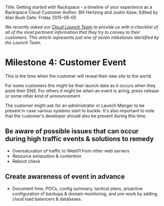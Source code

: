 Title: Getting started with Rackspace - a timeline of your experience as a Rackspace Cloud Customer
Author: Bill Hertzing and Justin Kase; Edited by Alan Bush
Date: Friday 2015-06-05

*We recently asked our [Cloud Launch Team](http://www.rackspace.com/blog/an-insiders-look-at-the-cloud-launch-team/) to provide us with a checklist of all of the most pertinent information that they try to convey to their customers. This article represents just one of seven milestones identified by the Launch Team.*

# Milestone 4:  Customer Event

This is the time when the customer will reveal their new site to the world.

For some customers this might be their launch date as it occurs when they point their DNS.  For others it might be when an event is airing, press release or some other kind of announcement.

The customer might ask for an administrator or Launch Manger to be present in case various systems start to buckle. It's also important to note that the customer's developer should also be present during this time.

## Be aware of possible issues that can occur during high traffic events & solutions to remedy

* Oversaturation of traffic to Web01 from other web servers
* Resource exhaustion & contention
* Reboot check

## Create awareness of event in advance

* Document time, POCs, config summary, tactical plans, proactive configuration of backups & domain monitoring, and pre-work by adding cloud load balancers & databases.
